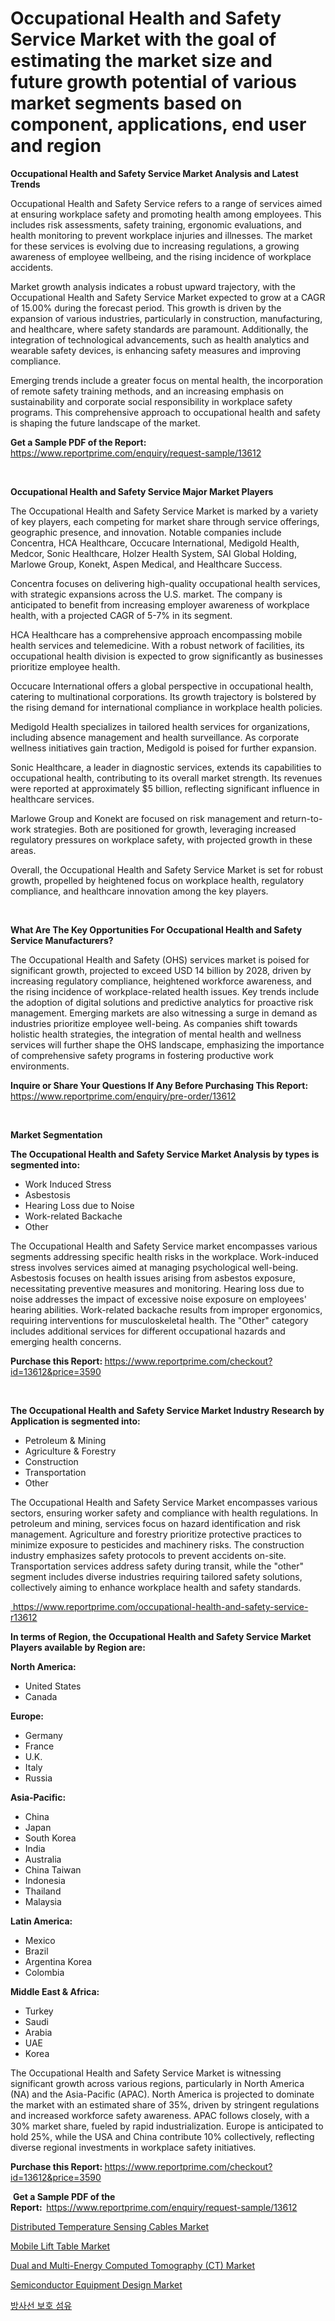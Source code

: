 <p><h1>Occupational Health and Safety Service Market with the goal of estimating the market size and future growth potential of various market segments based on component, applications, end user and region</h1></p><p><strong>Occupational Health and Safety Service Market Analysis and Latest Trends</strong></p>
<p><p>Occupational Health and Safety Service refers to a range of services aimed at ensuring workplace safety and promoting health among employees. This includes risk assessments, safety training, ergonomic evaluations, and health monitoring to prevent workplace injuries and illnesses. The market for these services is evolving due to increasing regulations, a growing awareness of employee wellbeing, and the rising incidence of workplace accidents. </p><p>Market growth analysis indicates a robust upward trajectory, with the Occupational Health and Safety Service Market expected to grow at a CAGR of 15.00% during the forecast period. This growth is driven by the expansion of various industries, particularly in construction, manufacturing, and healthcare, where safety standards are paramount. Additionally, the integration of technological advancements, such as health analytics and wearable safety devices, is enhancing safety measures and improving compliance. </p><p>Emerging trends include a greater focus on mental health, the incorporation of remote safety training methods, and an increasing emphasis on sustainability and corporate social responsibility in workplace safety programs. This comprehensive approach to occupational health and safety is shaping the future landscape of the market.</p></p>
<p><strong>Get a Sample PDF of the Report:&nbsp;</strong> <a href="https://www.reportprime.com/enquiry/request-sample/13612">https://www.reportprime.com/enquiry/request-sample/13612</a></p>
<p>&nbsp;</p>
<p><strong>Occupational Health and Safety Service Major Market Players</strong></p>
<p><p>The Occupational Health and Safety Service Market is marked by a variety of key players, each competing for market share through service offerings, geographic presence, and innovation. Notable companies include Concentra, HCA Healthcare, Occucare International, Medigold Health, Medcor, Sonic Healthcare, Holzer Health System, SAI Global Holding, Marlowe Group, Konekt, Aspen Medical, and Healthcare Success.</p><p>Concentra focuses on delivering high-quality occupational health services, with strategic expansions across the U.S. market. The company is anticipated to benefit from increasing employer awareness of workplace health, with a projected CAGR of 5-7% in its segment.</p><p>HCA Healthcare has a comprehensive approach encompassing mobile health services and telemedicine. With a robust network of facilities, its occupational health division is expected to grow significantly as businesses prioritize employee health.</p><p>Occucare International offers a global perspective in occupational health, catering to multinational corporations. Its growth trajectory is bolstered by the rising demand for international compliance in workplace health policies.</p><p>Medigold Health specializes in tailored health services for organizations, including absence management and health surveillance. As corporate wellness initiatives gain traction, Medigold is poised for further expansion.</p><p>Sonic Healthcare, a leader in diagnostic services, extends its capabilities to occupational health, contributing to its overall market strength. Its revenues were reported at approximately $5 billion, reflecting significant influence in healthcare services.</p><p>Marlowe Group and Konekt are focused on risk management and return-to-work strategies. Both are positioned for growth, leveraging increased regulatory pressures on workplace safety, with projected growth in these areas.</p><p>Overall, the Occupational Health and Safety Service Market is set for robust growth, propelled by heightened focus on workplace health, regulatory compliance, and healthcare innovation among the key players.</p></p>
<p>&nbsp;</p>
<p><strong>What Are The Key Opportunities For Occupational Health and Safety Service Manufacturers?</strong></p>
<p><p>The Occupational Health and Safety (OHS) services market is poised for significant growth, projected to exceed USD 14 billion by 2028, driven by increasing regulatory compliance, heightened workforce awareness, and the rising incidence of workplace-related health issues. Key trends include the adoption of digital solutions and predictive analytics for proactive risk management. Emerging markets are also witnessing a surge in demand as industries prioritize employee well-being. As companies shift towards holistic health strategies, the integration of mental health and wellness services will further shape the OHS landscape, emphasizing the importance of comprehensive safety programs in fostering productive work environments.</p></p>
<p><strong>Inquire or Share Your Questions If Any Before Purchasing This Report:</strong> <a href="https://www.reportprime.com/enquiry/pre-order/13612">https://www.reportprime.com/enquiry/pre-order/13612</a></p>
<p>&nbsp;</p>
<p><strong>Market Segmentation</strong></p>
<p><strong>The Occupational Health and Safety Service Market Analysis by types is segmented into:</strong></p>
<p><ul><li>Work Induced Stress</li><li>Asbestosis</li><li>Hearing Loss due to Noise</li><li>Work-related Backache</li><li>Other</li></ul></p>
<p><p>The Occupational Health and Safety Service market encompasses various segments addressing specific health risks in the workplace. Work-induced stress involves services aimed at managing psychological well-being. Asbestosis focuses on health issues arising from asbestos exposure, necessitating preventive measures and monitoring. Hearing loss due to noise addresses the impact of excessive noise exposure on employees' hearing abilities. Work-related backache results from improper ergonomics, requiring interventions for musculoskeletal health. The "Other" category includes additional services for different occupational hazards and emerging health concerns.</p></p>
<p><strong>Purchase this Report:&nbsp;</strong><a href="https://www.reportprime.com/checkout?id=13612&price=3590">https://www.reportprime.com/checkout?id=13612&price=3590</a></p>
<p>&nbsp;</p>
<p><strong>The Occupational Health and Safety Service Market Industry Research by Application is segmented into:</strong></p>
<p><ul><li>Petroleum & Mining</li><li>Agriculture & Forestry</li><li>Construction</li><li>Transportation</li><li>Other</li></ul></p>
<p><p>The Occupational Health and Safety Service Market encompasses various sectors, ensuring worker safety and compliance with health regulations. In petroleum and mining, services focus on hazard identification and risk management. Agriculture and forestry prioritize protective practices to minimize exposure to pesticides and machinery risks. The construction industry emphasizes safety protocols to prevent accidents on-site. Transportation services address safety during transit, while the "other" segment includes diverse industries requiring tailored safety solutions, collectively aiming to enhance workplace health and safety standards.</p></p>
<p><a href="https://www.reportprime.com/occupational-health-and-safety-service-r13612">&nbsp;https://www.reportprime.com/occupational-health-and-safety-service-r13612</a></p>
<p><strong>In terms of Region, the Occupational Health and Safety Service Market Players available by Region are:</strong></p>
<p>
    <p> <strong> North America: </strong>
        <ul>
            <li>United States</li>
            <li>Canada</li>
        </ul>
        </p> 
    <p> <strong> Europe: </strong>
        <ul>
            <li>Germany</li>
            <li>France</li>
            <li>U.K.</li>
            <li>Italy</li>
            <li>Russia</li>
        </ul>
        </p> 
    <p> <strong> Asia-Pacific: </strong>
        <ul>
            <li>China</li>
            <li>Japan</li>
            <li>South Korea</li>
            <li>India</li>
            <li>Australia</li>
            <li>China Taiwan</li>
            <li>Indonesia</li>
            <li>Thailand</li>
            <li>Malaysia</li>
        </ul>
        </p> 
    <p> <strong> Latin America: </strong>
        <ul>
            <li>Mexico</li>
            <li>Brazil</li>
            <li>Argentina Korea</li>
            <li>Colombia</li>
        </ul>
        </p> 
    <p> <strong> Middle East & Africa: </strong>
        <ul>
            <li>Turkey</li>
            <li>Saudi</li>
            <li>Arabia</li>
            <li>UAE</li>
            <li>Korea</li>
        </ul>
    </p>
    </p>
<p><p>The Occupational Health and Safety Service Market is witnessing significant growth across various regions, particularly in North America (NA) and the Asia-Pacific (APAC). North America is projected to dominate the market with an estimated share of 35%, driven by stringent regulations and increased workforce safety awareness. APAC follows closely, with a 30% market share, fueled by rapid industrialization. Europe is anticipated to hold 25%, while the USA and China contribute 10% collectively, reflecting diverse regional investments in workplace safety initiatives.</p></p>
<p><strong>Purchase this Report: </strong><a href="https://www.reportprime.com/checkout?id=13612&price=3590">https://www.reportprime.com/checkout?id=13612&price=3590</a></p>
<p>&nbsp;<strong>Get a Sample PDF of the Report:&nbsp;&nbsp;</strong><a href="https://www.reportprime.com/enquiry/request-sample/13612">https://www.reportprime.com/enquiry/request-sample/13612</a></p>
<p><strong></strong></p>
<p><p><a href="https://medium.com/@karinaokon97/what-is-distributed-temperature-sensing-cables-market-6eabefd64c6e">Distributed Temperature Sensing Cables Market</a></p><p><a href="https://www.linkedin.com/pulse/global-market-pulse-trends-growth-analysis-mobile-lift-table-xjxtf?trackingId=pP6Uig17Rn2aRMFilOzdqA%3D%3D">Mobile Lift Table Market</a></p><p><a href="https://issuu.com/reportprime-2/docs/dual-and-multi-energy-computed-tomo_4cf46e2852b941">Dual and Multi-Energy Computed Tomography (CT) Market</a></p><p><a href="https://issuu.com/reportprime-2/docs/semiconductor-equipment-design-mark_a13d8e3990a194">Semiconductor Equipment Design Market</a></p><p><a href="https://medium.com/@joespinka88967/%EC%84%B8%EA%B3%84-radiological-protection-fibre-market-%EC%9D%80-2024%EC%97%90%EC%84%9C-2031%EB%A1%9C-%EC%97%B0%ED%8F%89%EA%B7%A0-%EC%A6%9D%EA%B0%80%EC%9C%A8%EC%9D%84-%EB%B3%B4%EC%9D%BC-%EA%B2%83%EC%9C%BC%EB%A1%9C-%EC%98%88%EC%83%81%EB%90%A9%EB%8B%88%EB%8B%A4-3437b9be8e3e">방사선 보호 섬유</a></p></p>